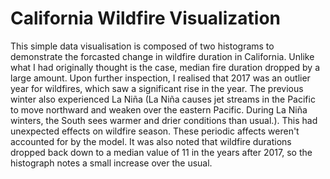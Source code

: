 # California Wildfire Visualization

This simple data visualisation is composed of two histograms to demonstrate the forcasted change in wildfire duration in California. Unlike what I had originally thought is the case, median fire duration dropped by a large amount. Upon further inspection, I realised that 2017 was an outlier year for wildfires, which saw a significant rise in the year. The previous winter also experienced La Niña (La Niña causes jet streams in the Pacific to move northward and weaken over the eastern Pacific. During La Niña winters, the South sees warmer and drier conditions than usual.). This had unexpected effects on wildfire season. These periodic affects weren't accounted for by the model. It was also noted that wildfire durations dropped back down to a median value of 11 in the years after 2017, so the histograph notes a small increase over the usual.
